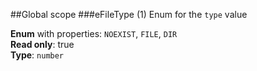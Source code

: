 ##Global scope
<a name="eFileType"></a>
###eFileType (1)
Enum for the `type` value

**Enum** with properties: `NOEXIST`, `FILE`, `DIR`  
**Read only**: true  
**Type**: `number`  
